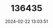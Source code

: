 ---
title: "136435"
category: "Genetta poensis"
draft: false
date: 2024-02-22 13:03:51
languages:
  French: ["Genette royale"]
  German: ["Königs-Ginsterkatze"]
  English: ["King Genet"]
---